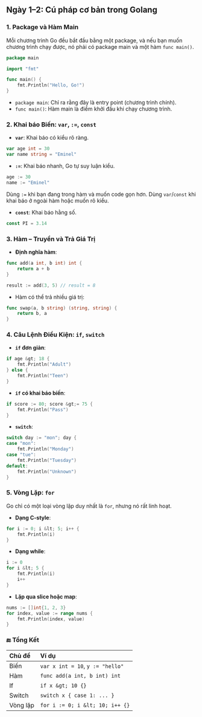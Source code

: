 
## Ngày 1–2: Cú pháp cơ bản trong Golang

### 1. Package và Hàm Main

Mỗi chương trình Go đều bắt đầu bằng một package, và nếu bạn muốn chương trình chạy được, nó phải có package main và một hàm `func main()`.

```go
package main

import "fmt"

func main() {
    fmt.Println("Hello, Go!")
}
```

- `package main`: Chỉ ra rằng đây là entry point (chương trình chính).
- `func main()`: Hàm main là điểm khởi đầu khi chạy chương trình.


### 2. Khai báo Biến: `var`, `:=`, `const`

- **`var`**: Khai báo có kiểu rõ ràng.

```go
var age int = 30
var name string = "Eminel"
```

- **`:=`**: Khai báo nhanh, Go tự suy luận kiểu.

```go
age := 30
name := "Eminel"
```

Dùng `:=` khi bạn đang trong hàm và muốn code gọn hơn. Dùng `var`/`const` khi khai báo ở ngoài hàm hoặc muốn rõ kiểu.
- **`const`**: Khai báo hằng số.

```go
const PI = 3.14
```


### 3. Hàm – Truyền và Trả Giá Trị

- **Định nghĩa hàm**:

```go
func add(a int, b int) int {
    return a + b
}

result := add(3, 5) // result = 8
```

- Hàm có thể trả nhiều giá trị:

```go
func swap(a, b string) (string, string) {
    return b, a
}
```


### 4. Câu Lệnh Điều Kiện: `if`, `switch`

- **`if` đơn giản**:

```go
if age &gt; 18 {
    fmt.Println("Adult")
} else {
    fmt.Println("Teen")
}
```

- **`if` có khai báo biến**:

```go
if score := 80; score &gt;= 75 {
    fmt.Println("Pass")
}
```

- **`switch`**:

```go
switch day := "mon"; day {
case "mon":
    fmt.Println("Monday")
case "tue":
    fmt.Println("Tuesday")
default:
    fmt.Println("Unknown")
}
```


### 5. Vòng Lặp: `for`

Go chỉ có một loại vòng lặp duy nhất là `for`, nhưng nó rất linh hoạt.

- **Dạng C-style**:

```go
for i := 0; i &lt; 5; i++ {
    fmt.Println(i)
}
```

- **Dạng while**:

```go
i := 0
for i &lt; 5 {
    fmt.Println(i)
    i++
}
```

- **Lặp qua slice hoặc map**:

```go
nums := []int{1, 2, 3}
for index, value := range nums {
    fmt.Println(index, value)
}
```


### 🔚 Tổng Kết

| Chủ đề | Ví dụ |
| :-- | :-- |
| Biến | `var x int = 10`, `y := "hello"` |
| Hàm | `func add(a int, b int) int` |
| If | `if x &gt; 10 {}` |
| Switch | `switch x { case 1: ... }` |
| Vòng lặp | `for i := 0; i &lt; 10; i++ {}` |

